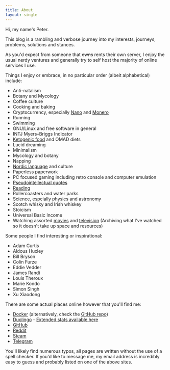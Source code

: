 ```yaml
---
title: About
layout: single
---
```


Hi, my name's Peter.

This blog is a rambling and verbose journey into my interests, journeys, problems, solutions and stances.

As you'd expect from someone that ~~owns~~ rents their own server, I enjoy the usual nerdy ventures and generally try to self host the majority of online services I use.

Things I enjoy or embrace, in no particular order (albeit alphabetical) include:
* Anti-natalism
* Botany and Mycology
* Coffee culture
* Cooking and baking
* Cryptocurrency, especially [Nano](https://nano.org/) and [Monero](https://www.getmonero.org/)
* Running
* Swimming
* GNU/Linux and free software in general
* INTJ Myers–Briggs Indicator
* [Ketogenic food](/recipes/) and OMAD diets
* Lucid dreaming
* Minimalism
* Mycology and botany
* Napping
* [Nordic language](/languages/) and culture
* Paperless paperwork
* PC focused gaming including retro console and computer emulation
* [Pseudointellectual quotes](/quotes/)
* [Reading](/reading-list/)
* Rollercoasters and water parks
* Science, espcially physics and astronomy
* Scotch whisky and Irish whiskey
* Stoicism
* Universal Basic Income
* Watching assorted [movies](/archived-movies/) and [television](/archived-television/) (Archiving what I've watched so it doesn't take up space and resources)

Some people I find interesting or inspirational:
* Adam Curtis
* Aldous Huxley
* Bill Bryson
* Colin Furze
* Eddie Vedder
* James Randi
* Louis Theroux
* Marie Kondo
* Simon Singh
* Xu Xiaodong

There are some actual places online however that you'll find me:
* [Docker](https://hub.docker.com/u/wervv/) (alternatively, check the [GitHub repo](https://github.com/breadcat/Dockerfiles))
* [Duolingo](https://www.duolingo.com/unholybanquet) - [Extended stats available here](https://duome.eu/unholybanquet)
* [GitHub](https://github.com/breadcat)
* [Reddit](https://www.reddit.com/user/risky-scribble/)
* [Steam](https://steamcommunity.com/id/minskwhisker)
* [Telegram](http://telegram.me/carrion_regardless)

You'll likely find numerous typos, all pages are written without the use of a spell checker.
If you'd like to message me, my email address is incredibly easy to guess and probably listed on one of the above sites.
